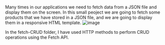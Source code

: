 Many times in our applications we need to fetch data from a JSON file and display them on the screen.
In this small peoject we are going to fetch some products that we have stored in a JSON file, and we are going to display them in a responsive HTML template.
![image](https://github.com/Anushamurthyn/Making-a-Request-in-HTTP/assets/123183455/3cc3ffda-6ded-4eaf-8eb2-3c934910840d)



In the fetch-CRUD folder, I have used HTTP methods to perform CRUD operations using the Fetch API.
